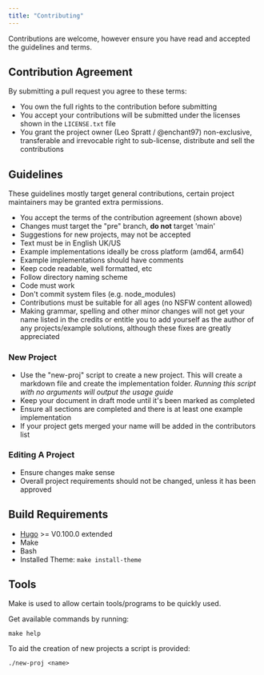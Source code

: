 ```yaml
---
title: "Contributing"
---
```

Contributions are welcome, however ensure you have read and accepted the guidelines and terms.

## Contribution Agreement
By submitting a pull request you agree to these terms:
- You own the full rights to the contribution before submitting
- You accept your contributions will be submitted under the licenses shown in the `LICENSE.txt` file
- You grant the project owner (Leo Spratt / @enchant97) non-exclusive, transferable and irrevocable right to sub-license, distribute and sell the contributions


## Guidelines
These guidelines mostly target general contributions, certain project maintainers may be granted extra permissions.

- You accept the terms of the contribution agreement (shown above)
- Changes must target the "pre" branch, **do not** target 'main'
- Suggestions for new projects, may not be accepted
- Text must be in English UK/US
- Example implementations ideally be cross platform (amd64, arm64)
- Example implementations should have comments
- Keep code readable, well formatted, etc
- Follow directory naming scheme
- Code must work
- Don't commit system files (e.g. node_modules)
- Contributions must be suitable for all ages (no NSFW content allowed)
- Making grammar, spelling and other minor changes will not get your name listed in the credits or entitle you to add yourself as the author of any projects/example solutions, although these fixes are greatly appreciated

### New Project
- Use the "new-proj" script to create a new project. This will create a markdown file and create the implementation folder. *Running this script with no arguments will output the usage guide*
- Keep your document in draft mode until it's been marked as completed
- Ensure all sections are completed and there is at least one example implementation
- If your project gets merged your name will be added in the contributors list

### Editing A Project
- Ensure changes make sense
- Overall project requirements should not be changed, unless it has been approved


## Build Requirements
- [Hugo](https://gohugo.io/installation/) >= V0.100.0 extended
- Make
- Bash
- Installed Theme: `make install-theme`


## Tools
Make is used to allow certain tools/programs to be quickly used.

Get available commands by running:

```
make help
```

To aid the creation of new projects a script is provided:

```
./new-proj <name>
```
